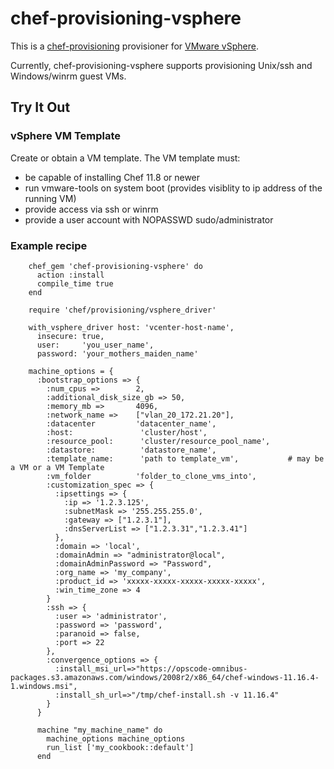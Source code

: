 chef-provisioning-vsphere
==================

This is a [chef-provisioning](https://github.com/opscode/chef-provisioning) provisioner for [VMware vSphere](http://www.vmware.com/products/vsphere).

Currently, chef-provisioning-vsphere supports provisioning Unix/ssh and Windows/winrm guest VMs.

Try It Out
----------

### vSphere VM Template

Create or obtain a VM template.  The VM template must:

  - be capable of installing Chef 11.8 or newer
  - run vmware-tools on system boot (provides visiblity to ip address of the running VM)
  - provide access via ssh or winrm
  - provide a user account with NOPASSWD sudo/administrator

### Example recipe

```
    chef_gem 'chef-provisioning-vsphere' do
      action :install
      compile_time true
    end

    require 'chef/provisioning/vsphere_driver'

    with_vsphere_driver host: 'vcenter-host-name',
      insecure: true,
      user:     'you_user_name',
      password: 'your_mothers_maiden_name'

    machine_options = {
      :bootstrap_options => {
        :num_cpus =>        2,
        :additional_disk_size_gb => 50,
        :memory_mb =>       4096,
        :network_name =>    ["vlan_20_172.21.20"],
        :datacenter         'datacenter_name',
        :host:               'cluster/host',
        :resource_pool:      'cluster/resource_pool_name',
        :datastore:          'datastore_name',
        :template_name:      'path to template_vm',           # may be a VM or a VM Template
        :vm_folder          'folder_to_clone_vms_into',
        :customization_spec => {
          :ipsettings => {
            :ip => '1.2.3.125',
            :subnetMask => '255.255.255.0',
            :gateway => ["1.2.3.1"],
            :dnsServerList => ["1.2.3.31","1.2.3.41"]
          },
          :domain => 'local',
          :domainAdmin => "administrator@local",
          :domainAdminPassword => "Password",
          :org_name => 'my_company',
          :product_id => 'xxxxx-xxxxx-xxxxx-xxxxx-xxxxx',
          :win_time_zone => 4
        }
        :ssh => {
          :user => 'administrator',
          :password => 'password',
          :paranoid => false,
          :port => 22
        },
        :convergence_options => {
          :install_msi_url=>"https://opscode-omnibus-packages.s3.amazonaws.com/windows/2008r2/x86_64/chef-windows-11.16.4-1.windows.msi", 
          :install_sh_url=>"/tmp/chef-install.sh -v 11.16.4"
        }
      }

      machine "my_machine_name" do
        machine_options machine_options
        run_list ['my_cookbook::default']
      end

```

